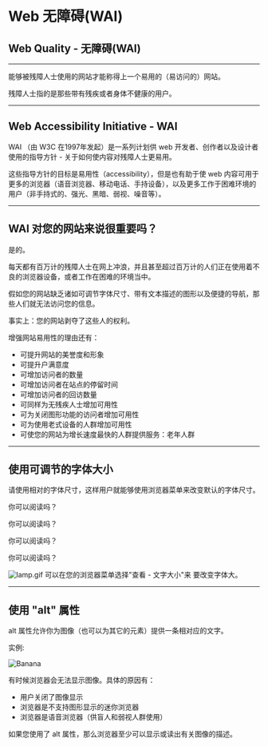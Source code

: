 # Web 无障碍(WAI)

## Web Quality - 无障碍(WAI)

------

能够被残障人士使用的网站才能称得上一个易用的（易访问的）网站。

残障人士指的是那些带有残疾或者身体不健康的用户。

------

## Web Accessibility Initiative - WAI

WAI （由 W3C 在1997年发起）是一系列计划供 web 开发者、创作者以及设计者使用的指导方针 - 关于如何使内容对残障人士更易用。

这些指导方针的目标是易用性（accessibility），但是也有助于使 web 内容可用于更多的浏览器（语音浏览器、移动电话、手持设备），以及更多工作于困难环境的用户（非手持式的、强光、黑暗、弱视、噪音等）。

------

## WAI 对您的网站来说很重要吗？

是的。

每天都有百万计的残障人士在网上冲浪，并且甚至超过百万计的人们正在使用着不良的浏览器设备，或者工作在困难的环境当中。

假如您的网站缺乏诸如可调节字体尺寸、带有文本描述的图形以及便捷的导航，那些人们就无法访问您的信息。

事实上：您的网站剥夺了这些人的权利。

增强网站易用性的理由还有：

- 可提升网站的美誉度和形象
- 可提升户满意度
- 可增加访问者的数量
- 可增加访问者在站点的停留时间
- 可增加访问者的回访数量
- 可同样为无残疾人士增加可用性
- 可为关闭图形功能的访问者增加可用性
- 可为使用老式设备的人群增加可用性
- 可使您的网站为增长速度最快的人群提供服务：老年人群

------

## 使用可调节的字体大小

请使用相对的字体尺寸，这样用户就能够使用浏览器菜单来改变默认的字体尺寸。

你可以阅读吗？

你可以阅读吗？

你可以阅读吗？

你可以阅读吗？

![lamp.gif](https://7n.w3cschool.cn/statics/images/course/lamp.gif) 可以在您的浏览器菜单选择"查看 - 文字大小"来 要改变字体大。

------

## 使用 "alt" 属性

alt 属性允许你为图像（也可以为其它的元素）提供一条相对应的文字。

实例:

 <img src="images/banana.jpg" alt="Banana"> 

有时候浏览器会无法显示图像。具体的原因有：

- 用户关闭了图像显示
- 浏览器是不支持图形显示的迷你浏览器
- 浏览器是语音浏览器（供盲人和弱视人群使用）

如果您使用了 alt 属性，那么浏览器至少可以显示或读出有关图像的描述。